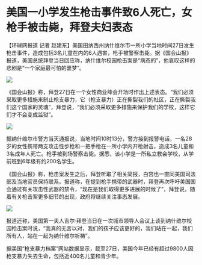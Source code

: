 # 美国一小学发生枪击事件致6人死亡，女枪手被击毙，拜登夫妇表态

【环球网报道 记者
赵建东】美国田纳西州纳什维尔市一所小学当地时间27日发生枪击事件，造成包括3名儿童在内的6人遇害，枪手被警察击毙。据《国会山报》报道，美国总统拜登当日回应称，纳什维尔校园枪击案是“病态的”，他哀叹这样的悲剧是“一个家庭最可怕的噩梦”。

![](https://inews.gtimg.com/news_bt/O0zmK81it0xVnRZ38eSDq3JciAEYbKp9uQa_wPFD74MaQAA/1000)

《国会山报》称，拜登27日在一个女性商业峰会开场时作出上述表态。“我们必须采取更多措施来制止枪支暴力，它（枪支暴力）正在撕裂我们的社区，正在撕裂我们这个国家的灵魂”，拜登说，“我们必须采取更多措施来保护我们的学校，这样它们才不会变成监狱”。

![](https://inews.gtimg.com/news_bt/O5MuC5suyfiania9dbqYIW1jfCvGrMJifuEGbasVBn42gAA/1000)

据纳什维尔市警方当天通报说，当地时间10时13分，警方接到报警电话，一名28岁的女性携带两支攻击性步枪和一把手枪在一所小学内开枪射击，造成3名儿童和3名成年人死亡。枪手被到场警察击毙。据悉，该小学是一所私立教会学校，从学前班到6年级有约200名学生。

《国会山报》称，枪击案发生之后，拜登听取了相关简报，白宫也一直同美国司法部及当地官员保持联系。报道称，在提到枪手携带的武器时，拜登再次呼吁美国国会通过有关攻击性武器的禁令，“现在是我们取得更多进展的时候了”，拜登说，随着有关枪击案更多细节的出现，政府将继续关注事态发展。

![](https://inews.gtimg.com/news_bt/O9U87vxmsboJIzoeFNBia7Da6WmckBCLMfjm87yqBweUEAA/1000)

报道还称，美国第一夫人吉尔·拜登当日在一次城市领导人会议上谈到纳什维尔校园枪击案时说，“我真的无言以对，我们的孩子应该更好的，我们站在一起，我们所有人，站在一起为纳什维尔祈祷”。

据美国“枪支暴力档案”网站数据显示，截至27日，美国今年已经有超过9800人因枪支暴力失去生命，包括近400名儿童和青少年。

